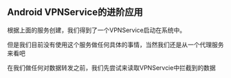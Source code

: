 ## Android VPNService的进阶应用 

根据上面的服务创建，我们得到了一个VPNService启动在系统中。

但是我们目前没有使用这个服务做任何具体的事情，当然我们还是从一个代理服务来看吧

在我们做任何对数据转发之前，我们先尝试来读取VPNServcie中拦截到的数据